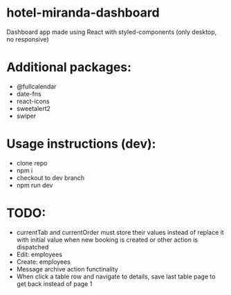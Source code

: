# hotel-miranda-dashboard

Dashboard app made using React with styled-components (only desktop, no responsive)

# Additional packages:

- @fullcalendar
- date-fns
- react-icons
- sweetalert2
- swiper

# Usage instructions (dev):

- clone repo
- npm i
- checkout to dev branch
- npm run dev

# TODO:

- currentTab and currentOrder must store their values instead of replace it with initial value when new booking is created or other action is dispatched
- Edit: employees
- Create: employees
- Message archive action functinality
- When click a table row and navigate to details, save last table page to get back instead of page 1